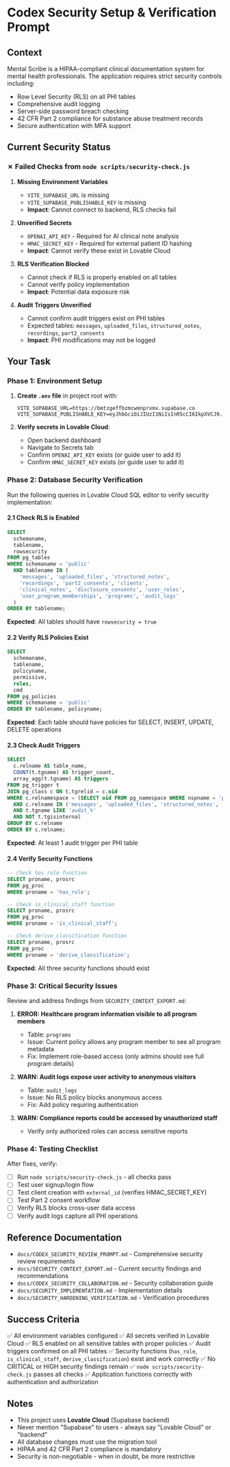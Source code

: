 # Codex Security Setup & Verification Prompt

## Context
Mental Scribe is a HIPAA-compliant clinical documentation system for mental health professionals. The application requires strict security controls including:
- Row Level Security (RLS) on all PHI tables
- Comprehensive audit logging
- Server-side password breach checking
- 42 CFR Part 2 compliance for substance abuse treatment records
- Secure authentication with MFA support

## Current Security Status

### ✗ Failed Checks from `node scripts/security-check.js`

1. **Missing Environment Variables**
   - `VITE_SUPABASE_URL` is missing
   - `VITE_SUPABASE_PUBLISHABLE_KEY` is missing
   - **Impact**: Cannot connect to backend, RLS checks fail

2. **Unverified Secrets**
   - `OPENAI_API_KEY` - Required for AI clinical note analysis
   - `HMAC_SECRET_KEY` - Required for external patient ID hashing
   - **Impact**: Cannot verify these exist in Lovable Cloud

3. **RLS Verification Blocked**
   - Cannot check if RLS is properly enabled on all tables
   - Cannot verify policy implementation
   - **Impact**: Potential data exposure risk

4. **Audit Triggers Unverified**
   - Cannot confirm audit triggers exist on PHI tables
   - Expected tables: `messages`, `uploaded_files`, `structured_notes`, `recordings`, `part2_consents`
   - **Impact**: PHI modifications may not be logged

## Your Task

### Phase 1: Environment Setup
1. **Create `.env` file** in project root with:
   ```
   VITE_SUPABASE_URL=https://bmtzgeffbzmcwmnprxmx.supabase.co
   VITE_SUPABASE_PUBLISHABLE_KEY=eyJhbGciOiJIUzI1NiIsInR5cCI6IkpXVCJ9.eyJpc3MiOiJzdXBhYmFzZSIsInJlZiI6ImJtdHpnZWZmYnptY3dtbnByeG14Iiwicm9sZSI6ImFub24iLCJpYXQiOjE3NTk0MjEwMDYsImV4cCI6MjA3NDk5NzAwNn0.xEwOe1w7BaNhr6iCcHz14endnf1_tm79HeSdMZTZpz0
   ```

2. **Verify secrets in Lovable Cloud**:
   - Open backend dashboard
   - Navigate to Secrets tab
   - Confirm `OPENAI_API_KEY` exists (or guide user to add it)
   - Confirm `HMAC_SECRET_KEY` exists (or guide user to add it)

### Phase 2: Database Security Verification

Run the following queries in Lovable Cloud SQL editor to verify security implementation:

#### 2.1 Check RLS is Enabled
```sql
SELECT 
  schemaname,
  tablename,
  rowsecurity
FROM pg_tables 
WHERE schemaname = 'public'
  AND tablename IN (
    'messages', 'uploaded_files', 'structured_notes', 
    'recordings', 'part2_consents', 'clients', 
    'clinical_notes', 'disclosure_consents', 'user_roles',
    'user_program_memberships', 'programs', 'audit_logs'
  )
ORDER BY tablename;
```
**Expected**: All tables should have `rowsecurity = true`

#### 2.2 Verify RLS Policies Exist
```sql
SELECT 
  schemaname,
  tablename,
  policyname,
  permissive,
  roles,
  cmd
FROM pg_policies
WHERE schemaname = 'public'
ORDER BY tablename, policyname;
```
**Expected**: Each table should have policies for SELECT, INSERT, UPDATE, DELETE operations

#### 2.3 Check Audit Triggers
```sql
SELECT
  c.relname AS table_name,
  COUNT(t.tgname) AS trigger_count,
  array_agg(t.tgname) AS triggers
FROM pg_trigger t
JOIN pg_class c ON t.tgrelid = c.oid
WHERE c.relnamespace = (SELECT oid FROM pg_namespace WHERE nspname = 'public')
  AND c.relname IN ('messages', 'uploaded_files', 'structured_notes', 'recordings', 'part2_consents')
  AND t.tgname LIKE 'audit_%'
  AND NOT t.tgisinternal
GROUP BY c.relname
ORDER BY c.relname;
```
**Expected**: At least 1 audit trigger per PHI table

#### 2.4 Verify Security Functions
```sql
-- Check has_role function
SELECT proname, prosrc 
FROM pg_proc 
WHERE proname = 'has_role';

-- Check is_clinical_staff function
SELECT proname, prosrc 
FROM pg_proc 
WHERE proname = 'is_clinical_staff';

-- Check derive_classification function
SELECT proname, prosrc 
FROM pg_proc 
WHERE proname = 'derive_classification';
```
**Expected**: All three security functions should exist

### Phase 3: Critical Security Issues

Review and address findings from `SECURITY_CONTEXT_EXPORT.md`:

1. **ERROR: Healthcare program information visible to all program members**
   - Table: `programs`
   - Issue: Current policy allows any program member to see all program metadata
   - Fix: Implement role-based access (only admins should see full program details)

2. **WARN: Audit logs expose user activity to anonymous visitors**
   - Table: `audit_logs`
   - Issue: No RLS policy blocks anonymous access
   - Fix: Add policy requiring authentication

3. **WARN: Compliance reports could be accessed by unauthorized staff**
   - Verify only authorized roles can access sensitive reports

### Phase 4: Testing Checklist

After fixes, verify:
- [ ] Run `node scripts/security-check.js` - all checks pass
- [ ] Test user signup/login flow
- [ ] Test client creation with `external_id` (verifies HMAC_SECRET_KEY)
- [ ] Test Part 2 consent workflow
- [ ] Verify RLS blocks cross-user data access
- [ ] Verify audit logs capture all PHI operations

## Reference Documentation

- `docs/CODEX_SECURITY_REVIEW_PROMPT.md` - Comprehensive security review requirements
- `docs/SECURITY_CONTEXT_EXPORT.md` - Current security findings and recommendations
- `docs/CODEX_SECURITY_COLLABORATION.md` - Security collaboration guide
- `docs/SECURITY_IMPLEMENTATION.md` - Implementation details
- `docs/SECURITY_HARDENING_VERIFICATION.md` - Verification procedures

## Success Criteria

✅ All environment variables configured
✅ All secrets verified in Lovable Cloud
✅ RLS enabled on all sensitive tables with proper policies
✅ Audit triggers confirmed on all PHI tables
✅ Security functions (`has_role`, `is_clinical_staff`, `derive_classification`) exist and work correctly
✅ No CRITICAL or HIGH security findings remain
✅ `node scripts/security-check.js` passes all checks
✅ Application functions correctly with authentication and authorization

## Notes

- This project uses **Lovable Cloud** (Supabase backend)
- Never mention "Supabase" to users - always say "Lovable Cloud" or "backend"
- All database changes must use the migration tool
- HIPAA and 42 CFR Part 2 compliance is mandatory
- Security is non-negotiable - when in doubt, be more restrictive
